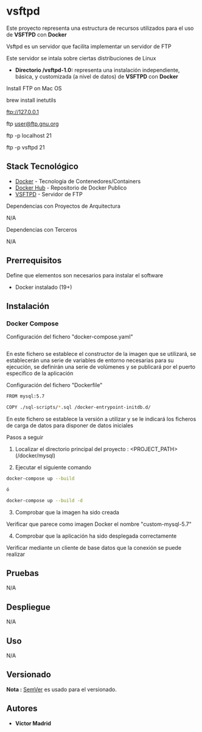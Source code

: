 # vsftpd

Este proyecto representa una estructura de recursos utilizados para el uso de **VSFTPD** con **Docker**

Vsftpd es un servidor que facilita implementar un servidor de FTP

Este servidor se intala sobre ciertas distribuciones de Linux

* **Directorio /vsftpd-1.0:** representa una instalación independiente, básica, y customizada (a nivel de datos) de **VSFTPD** con **Docker**


Install FTP on Mac OS

brew install inetutils

ftp://127.0.0.1 

ftp user@ftp.gnu.org

ftp -p localhost 21

ftp -p vsftpd 21

## Stack Tecnológico

* [Docker](https://www.docker.com/) - Tecnología de Contenedores/Containers
* [Docker Hub](https://hub.docker.com/) - Repositorio de Docker Publico
* [VSFTPD](https://www.mysql.com/) - Servidor de FTP

Dependencias con Proyectos de Arquitectura

N/A

Dependencias con Terceros

N/A





## Prerrequisitos

Define que elementos son necesarios para instalar el software

* Docker instalado (19+)





## Instalación

### Docker Compose

Configuración del fichero "docker-compose.yaml"

```bash

```

En este fichero se establece el constructor de la imagen que se utilizará, se establecerán una serie de variables de entorno necesarias para su ejecución, se definirán una serie de volúmenes y se publicará por el puerto específico de la aplicación

Configuración del fichero "Dockerfile"

```bash
FROM mysql:5.7

COPY ./sql-scripts/*.sql /docker-entrypoint-initdb.d/
```

En este fichero se establece la versión a utilizar y se le indicará los ficheros de carga de datos para disponer de datos iniciales

Pasos a seguir


1. Localizar el directorio principal del proyecto : <PROJECT_PATH> (/docker/mysql)

2. Ejecutar el siguiente comando

```bash
docker-compose up --build

ó

docker-compose up --build -d
```

3. Comprobar que la imagen ha sido creada

Verificar que parece como imagen Docker el nombre "custom-mysql-5.7"

4. Comprobar que la aplicación ha sido desplegada correctamente

Verificar mediante un cliente de base datos que la conexión se puede realizar





## Pruebas

N/A





## Despliegue

N/A





## Uso

N/A





## Versionado

**Nota :** [SemVer](http://semver.org/) es usado para el versionado.





## Autores

* **Víctor Madrid**

